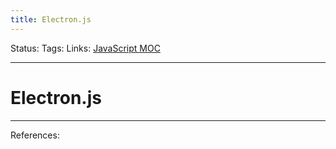 ```yaml
---
title: Electron.js
---
```

Status:
Tags:
Links: [JavaScript MOC](out/javascript-moc.md)
___
# Electron.js

___
References: